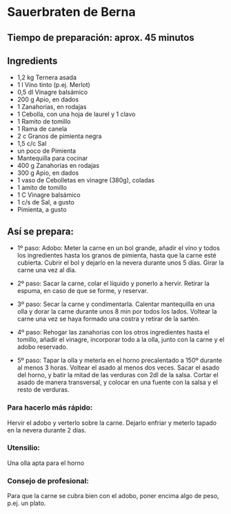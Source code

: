 # Sauerbraten de Berna

## Tiempo de preparación: aprox. 45 minutos

## Ingredients
* 1,2 kg    Ternera asada
* 1 l    Vino tinto (p.ej. Merlot)
* 0,5 dl    Vinagre balsámico
* 200 g    Apio, en dados
* 1    Zanahorias, en rodajas
* 1    Cebolla, con una hoja de laurel y 1 clavo
* 1    Ramito de tomillo
* 1    Rama de canela
* 2 c    Granos de pimienta negra
* 1,5 c/c    Sal
* un poco de    Pimienta
* Mantequilla para cocinar
* 400 g    Zanahorias en rodajas
* 300 g    Apio, en dados
* 1 vaso de    Cebolletas en vinagre (380g), coladas
* 1    amito de tomillo
* 1 C    Vinagre balsámico
* 1 c/s de    Sal, a gusto
* Pimienta, a gusto

## Así se prepara:

* 1º paso: Adobo: Meter la carne en un bol grande, añadir el vino y todos los ingredientes hasta los granos de pimienta, hasta que la carne esté cubierta. Cubrir el bol y dejarlo en la nevera durante unos 5 días. Girar la carne una vez al día. 

* 2º paso: Sacar la carne, colar el líquido y ponerlo a hervir. Retirar la espuma, en caso de que se forme, y reservar. 

* 3º paso: Secar la carne y condimentarla. Calentar mantequilla en una olla y dorar la carne durante unos 8 min por todos los lados. Voltear la carne una vez se haya formado una costra y retirar de la sartén. 

* 4º paso: Rehogar las zanahorias con los otros ingredientes hasta el tomillo, añadir el vinagre, incorporar todo a la olla, junto con la carne y el adobo reservado.

* 5º paso: Tapar la olla y meterla en el horno precalentado a 150º durante al menos 3 horas. Voltear el asado al menos dos veces. Sacar el asado del horno, y batir la mitad de las verduras con 2dl de la salsa. Cortar el asado de manera transversal, y colocar en una fuente con la salsa y el resto de verduras. 

### Para hacerlo más rápido:
Hervir el adobo y verterlo sobre la carne. Dejarlo enfriar y meterlo tapado en la nevera durante 2 días. 

### Utensilio: 
Una olla apta para el horno

### Consejo de profesional:
Para que la carne se cubra bien con el adobo, poner encima algo de peso, p.ej. un plato.
